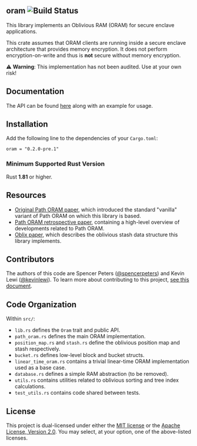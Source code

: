 ## oram ![Build Status](https://github.com/facebook/oram/workflows/CI/badge.svg)

This library implements an Oblivious RAM (ORAM) for secure enclave applications.

This crate assumes that ORAM clients are running inside a secure enclave architecture that provides memory encryption.
It does not perform encryption-on-write and thus is **not** secure without memory encryption.

⚠️ **Warning**: This implementation has not been audited. Use at your own risk!

Documentation
-------------

The API can be found [here](https://docs.rs/oram/) along with an example for usage.

Installation
------------

Add the following line to the dependencies of your `Cargo.toml`:

```
oram = "0.2.0-pre.1"
```

### Minimum Supported Rust Version

Rust **1.81** or higher.

Resources
---------

- [Original Path ORAM paper](https://eprint.iacr.org/2013/280.pdf), which introduced the standard "vanilla" variant of Path ORAM on which this library is based.
- [Path ORAM retrospective paper](http://elaineshi.com/docs/pathoram-retro.pdf), containing a high-level overview of developments related to Path ORAM.
- [Oblix paper](https://people.eecs.berkeley.edu/~raluca/oblix.pdf), which describes the oblivious stash data structure this library implements. 

Contributors
------------

The authors of this code are Spencer Peters ([@spencerpeters](https://github.com/spencerpeters)) and Kevin Lewi
([@kevinlewi](https://github.com/kevinlewi)).
To learn more about contributing to this project, [see this document](./CONTRIBUTING.md).

Code Organization
--------------------
Within `src/`:
- `lib.rs` defines the `Oram` trait and public API.
- `path_oram.rs` defines the main ORAM implementation.
- `position_map.rs` and `stash.rs` define the oblivious position map and stash respectively.
- `bucket.rs` defines low-level block and bucket structs.
- `linear_time_oram.rs` contains a trivial linear-time ORAM implementation used as a base case.
- `database.rs` defines a simple RAM abstraction (to be removed).
- `utils.rs` contains utilities related to oblivious sorting and tree index calculations.
- `test_utils.rs` contains code shared between tests.

License
-------

This project is dual-licensed under either the [MIT license](https://github.com/facebook/oram/main/LICENSE-MIT)
or the [Apache License, Version 2.0](https://github.com/facebook/oram/blob/main/LICENSE-APACHE).
You may select, at your option, one of the above-listed licenses.

